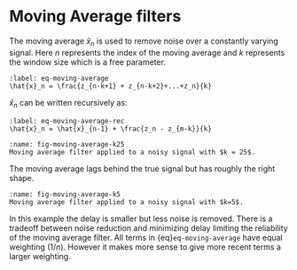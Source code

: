 # Moving Average filters

The moving average $\hat{x}_n$ is used to remove noise over a constantly varying signal. Here $n$ represents the index of the moving average and $k$ represents the window size which is a free parameter.

```{math}
:label: eq-moving-average
\hat{x}_n = \frac{z_{n-k+1} + z_{n-k+2}+...+z_n}{k}
```

$\hat{x}_n$ can be written recursively as: 

```{math}
:label: eq-moving-average-rec
\hat{x}_n = \hat{x}_{n-1} + \frac{z_n - z_{m-k}}{k} 
```

```{figure} image-9.png
:name: fig-moving-average-k25
Moving average filter applied to a noisy signal with $k = 25$.
```

The moving average lags behind the true signal but has roughly the right shape.

```{figure} image-15.png
:name: fig-moving-average-k5
Moving average filter applied to a noisy signal with $k=5$.
```

In this example the delay is smaller but less noise is removed. There is a tradeoff between noise reduction and minimizing delay limiting the reliability of the moving average filter. 
All terms in {eq}`eq-moving-average` have equal weighting ($1/n$). However it makes more sense to give more recent terms a larger weighting.